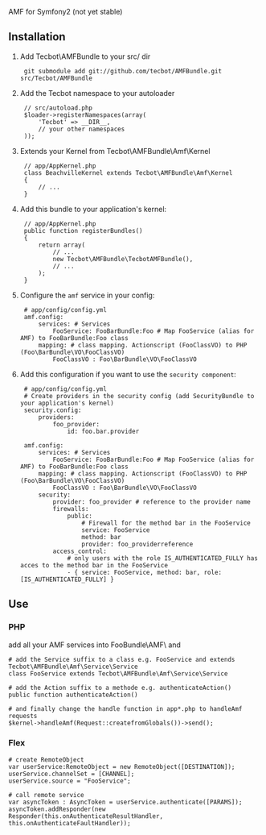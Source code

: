 AMF for Symfony2 (not yet stable)

## Installation

  1. Add Tecbot\AMFBundle to your src/ dir

          git submodule add git://github.com/tecbot/AMFBundle.git src/Tecbot/AMFBundle
    
  2. Add the Tecbot namespace to your autoloader

          // src/autoload.php
          $loader->registerNamespaces(array(
              'Tecbot' => __DIR__,
              // your other namespaces
          ));

  3. Extends your Kernel from Tecbot\AMFBundle\Amf\Kernel

          // app/AppKernel.php
          class BeachvilleKernel extends Tecbot\AMFBundle\Amf\Kernel
          {
              // ...
          }

  4. Add this bundle to your application's kernel:

          // app/AppKernel.php
          public function registerBundles()
          {
              return array(
                  // ...
                  new Tecbot\AMFBundle\TecbotAMFBundle(),
                  // ...
              );
          }

  5. Configure the `amf` service in your config:

          # app/config/config.yml
          amf.config:
              services: # Services
                  FooService: FooBarBundle:Foo # Map FooService (alias for AMF) to FooBarBundle:Foo class
              mapping: # class mapping. Actionscript (FooClassVO) to PHP (Foo\BarBundle\VO\FooClassVO)
                  FooClassVO : Foo\BarBundle\VO\FooClassVO

  6. Add this configuration if you want to use the `security component`:
          
          # app/config/config.yml
          # Create providers in the security config (add SecurityBundle to your application's kernel)
          security.config:
              providers:
                  foo_provider:
                      id: foo.bar.provider

          amf.config:
              services: # Services
                  FooService: FooBarBundle:Foo # Map FooService (alias for AMF) to FooBarBundle:Foo class
              mapping: # class mapping. Actionscript (FooClassVO) to PHP (Foo\BarBundle\VO\FooClassVO)
                  FooClassVO : Foo\BarBundle\VO\FooClassVO
              security:
                  provider: foo_provider # reference to the provider name
                  firewalls:
                      public:
                          # Firewall for the method bar in the FooService
                          service: FooService
                          method: bar
                          provider: foo_providerreference
                  access_control:
                      # only users with the role IS_AUTHENTICATED_FULLY has acces to the method bar in the FooService
                      - { service: FooService, method: bar, role: [IS_AUTHENTICATED_FULLY] }

## Use

### PHP

add all your AMF services into FooBundle\AMF\ and

    # add the Service suffix to a class e.g. FooService and extends Tecbot\AMFBundle\Amf\Service\Service
    class FooService extends Tecbot\AMFBundle\Amf\Service\Service

    # add the Action suffix to a methode e.g. authenticateAction()
    public function authenticateAction()

    # and finally change the handle function in app*.php to handleAmf requests
    $kernel->handleAmf(Request::createfromGlobals())->send();

### Flex

    # create RemoteObject
    var userService:RemoteObject = new RemoteObject([DESTINATION]);
    userService.channelSet = [CHANNEL];
    userService.source = "FooService";

    # call remote service
    var asyncToken : AsyncToken = userService.authenticate([PARAMS]);
    asyncToken.addResponder(new Responder(this.onAuthenticateResultHandler, this.onAuthenticateFaultHandler));